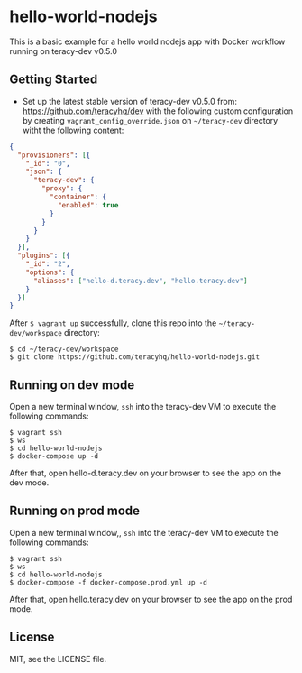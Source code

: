 # hello-world-nodejs

This is a basic example for a hello world nodejs app with Docker workflow running on teracy-dev v0.5.0


## Getting Started

- Set up the latest stable version of teracy-dev v0.5.0 from: https://github.com/teracyhq/dev with the
  following custom configuration by creating `vagrant_config_override.json` on `~/teracy-dev` directory
  witht the following content:

```json
{
  "provisioners": [{
    "_id": "0",
    "json": {
      "teracy-dev": {
        "proxy": {
          "container": {
            "enabled": true
          }
        }
      }
    }
  }],
  "plugins": [{
    "_id": "2",
    "options": {
      "aliases": ["hello-d.teracy.dev", "hello.teracy.dev"]
    }
  }]
}

```

After `$ vagrant up` successfully, clone this repo into the `~/teracy-dev/workspace` directory:

```
$ cd ~/teracy-dev/workspace
$ git clone https://github.com/teracyhq/hello-world-nodejs.git
```

## Running on dev mode

Open a new terminal window, `ssh` into the teracy-dev VM to execute the following commands:

```
$ vagrant ssh
$ ws
$ cd hello-world-nodejs
$ docker-compose up -d
```

After that, open hello-d.teracy.dev on your browser to see the app on the dev mode.

## Running on prod mode

Open a new terminal window,, `ssh` into the teracy-dev VM to execute the following commands:

```
$ vagrant ssh
$ ws
$ cd hello-world-nodejs
$ docker-compose -f docker-compose.prod.yml up -d
```

After that, open hello.teracy.dev on your browser to see the app on the prod mode.


## License

MIT, see the LICENSE file.
